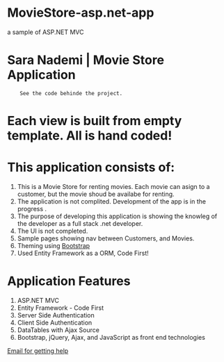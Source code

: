 # MovieStore-asp.net-app
a sample of ASP.NET MVC


# Sara Nademi | Movie Store Application
        
        See the code behinde the project.
# Each view is built from empty template. All is hand coded!

# This application consists of:
  
  1. This is a Movie Store for renting movies. Each movie can asign to a customer, but the movie shoud be availabe for renting.
  2. The application is not complited. Development of the app is in the progress   .
  3. The purpose of developing this application is showing the knowleg of the developer as a full stack .net developer.
  4. The UI is not completed.
  5. Sample pages showing nav between Customers, and Movies.
  6. Theming using <a href="http://go.microsoft.com/fwlink/?LinkID=320754">Bootstrap</a>
  7. Used Entity Framework as a ORM, Code First!
                
 # Application Features 
 
   1. ASP.NET MVC
   2. Entity Framework - Code First
   3. Server Side Authentication
   4. Client Side Authentication
   5. DataTables with Ajax Source
   6. Bootstrap, jQuery, Ajax, and JavaScript as front end technologies
            
<a href="mailto:sara.a.nademi@gmail.com">Email for getting help</a>
